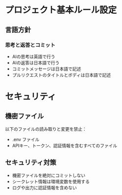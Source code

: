 # プロジェクト基本ルール設定

## 言語方針

### 思考と返答とコミット

- AIの思考は英語で行う
- AIの返答は日本語で行う
- コミットメッセージは日本語で記述
- プルリクエストのタイトルとボディは日本語で記述

# セキュリティ

## 機密ファイル

以下のファイルの読み取りと変更を禁止：

- .env ファイル
- APIキー、トークン、認証情報を含むすべてのファイル

## セキュリティ対策

- 機密ファイルを絶対にコミットしない
- シークレット情報は環境変数を使用する
- ログや出力に認証情報を含めない
